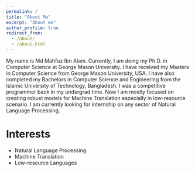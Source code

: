 ```yaml
---
permalink: /
title: "About Me"
excerpt: "About me"
author_profile: true
redirect_from: 
  - /about/
  - /about.html
---
```


My name is Md Mahfuz Ibn Alam. Currently, I am doing my Ph.D. in Computer Science at George Mason University. I have received my Masters in Computer Science from George Mason University, USA. I have also completed my Bachelors in Computer Science and Engineering from the Islamic University of Technology, Bangladesh. I was a competitive programmer back in my undergrad time. Now I am mostly focused on creating robust models for Machine Translation especially in low-resource scenario. I am currently looking for internship on any sector of Natural Language Processing.


Interests
======
* Natural Language Processing
* Machine Translation
* Low-resource Languages
